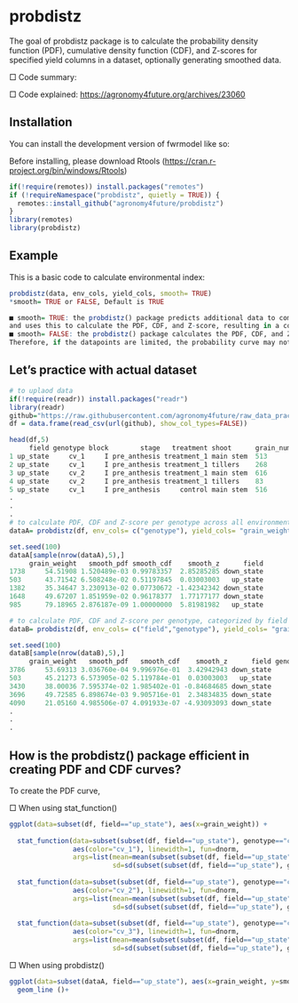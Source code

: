 
<!-- README.md is generated from README.Rmd. Please edit that file -->

# probdistz

<!-- badges: start -->
<!-- badges: end -->

The goal of probdistz package is to calculate the probability density function (PDF), cumulative density function (CDF), and Z-scores for specified yield columns in a dataset, optionally generating smoothed data.

□ Code summary: 

□ Code explained: https://agronomy4future.org/archives/23060

## Installation

You can install the development version of fwrmodel like so:

Before installing, please download Rtools (https://cran.r-project.org/bin/windows/Rtools)

``` r
if(!require(remotes)) install.packages("remotes")
if (!requireNamespace("probdistz", quietly = TRUE)) {
  remotes::install_github("agronomy4future/probdistz")
}
library(remotes)
library(probdistz)
```

## Example

This is a basic code to calculate environmental index:

``` r
probdistz(data, env_cols, yield_cols, smooth= TRUE)
*smooth= TRUE or FALSE, Default is TRUE

■ smooth= TRUE: the probdistz() package predicts additional data to compensate for missing values based on 6σ,
and uses this to calculate the PDF, CDF, and Z-score, resulting in a continuous probability curve.
■ smooth= FALSE: the probdistz() package calculates the PDF, CDF, and Z-score based on the actual dataset.
Therefore, if the datapoints are limited, the probability curve may not be connected.
```

## Let’s practice with actual dataset

``` r
# to uplaod data
if(!require(readr)) install.packages("readr")
library(readr)
github="https://raw.githubusercontent.com/agronomy4future/raw_data_practice/main/grains.csv"
df = data.frame(read_csv(url(github), show_col_types=FALSE))

head(df,5)
     field genotype block        stage   treatment shoot      grain_number grain_weight
1 up_state     cv_1     I pre_anthesis treatment_1 main stem  513          49.26
2 up_state     cv_1     I pre_anthesis treatment_1 tillers    268          44.68
3 up_state     cv_2     I pre_anthesis treatment_1 main stem  616          45.19
4 up_state     cv_2     I pre_anthesis treatment_1 tillers    83           44.34
5 up_state     cv_1     I pre_anthesis     control main stem  516          48.25
.
.
.
# to calculate PDF, CDF and Z-score per genotype across all environments
dataA= probdistz(df, env_cols= c("genotype"), yield_cols= "grain_weight", smooth= TRUE)

set.seed(100)
dataA[sample(nrow(dataA),5),]
     grain_weight   smooth_pdf smooth_cdf    smooth_z      field
1738     54.51908 1.520489e-03 0.99783357  2.85285285 down_state
503      43.71542 6.508248e-02 0.51197845  0.03003003   up_state
1382     35.34647 3.230913e-02 0.07730672 -1.42342342 down_state
1648     49.67207 1.851959e-02 0.96178377  1.77177177 down_state
985      79.18965 2.876187e-09 1.00000000  5.81981982   up_state

# to calculate PDF, CDF and Z-score per genotype, categorized by field
dataB= probdistz(df, env_cols= c("field","genotype"), yield_cols= "grain_weight", smooth= TRUE)

set.seed(100)
dataB[sample(nrow(dataB),5),]
     grain_weight   smooth_pdf   smooth_cdf    smooth_z      field genotype
3786     53.69313 3.036760e-04 9.996976e-01  3.42942943 down_state     cv_1
503      45.21273 6.573905e-02 5.119784e-01  0.03003003   up_state     cv_1
3430     38.00036 7.595374e-02 1.985402e-01 -0.84684685 down_state     cv_1
3696     49.72585 6.898674e-03 9.905716e-01  2.34834835 down_state     cv_1
4090     21.05160 4.985506e-07 4.091933e-07 -4.93093093 down_state     cv_3
.
.
.
```
## How is the probdistz() package efficient in creating PDF and CDF curves?

To create the PDF curve,

□ When using stat_function()

``` r
ggplot(data=subset(df, field=="up_state"), aes(x=grain_weight)) +
  
  stat_function(data=subset(subset(df, field=="up_state"), genotype=="cv_1"), 
                aes(color="cv_1"), linewidth=1, fun=dnorm, 
                args=list(mean=mean(subset(subset(df, field=="up_state"), genotype=="cv_1")$grain_weight, na.rm=TRUE),
                          sd=sd(subset(subset(df, field=="up_state"), genotype=="cv_1")$grain_weight, na.rm=TRUE))) +
  
  stat_function(data=subset(subset(df, field=="up_state"), genotype=="cv_2"), 
                aes(color="cv_2"), linewidth=1, fun=dnorm, 
                args=list(mean=mean(subset(subset(df, field=="up_state"), genotype=="cv_2")$grain_weight, na.rm=TRUE),
                          sd=sd(subset(subset(df, field=="up_state"), genotype=="cv_2")$grain_weight, na.rm=TRUE))) +
  
  stat_function(data=subset(subset(df, field=="up_state"), genotype=="cv_3"), 
                aes(color="cv_3"), linewidth=1, fun=dnorm, 
                args=list(mean=mean(subset(subset(df, field=="up_state"), genotype=="cv_3")$grain_weight, na.rm=TRUE),
                          sd=sd(subset(subset(df, field=="up_state"), genotype=="cv_3")$grain_weight, na.rm=TRUE))) +
```
□ When using probdistz()

``` r
ggplot(data=subset(dataA, field=="up_state"), aes(x=grain_weight, y=smooth_pdf, color=genotype)) +
  geom_line ()+
```
